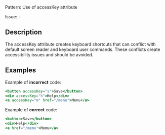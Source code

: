 Pattern: Use of accessKey attribute

Issue: -

## Description

The accessKey attribute creates keyboard shortcuts that can conflict with default screen reader and keyboard user commands. These conflicts create accessibility issues and should be avoided.

## Examples

Example of **incorrect** code:
```jsx
<button accessKey="s">Save</button>
<div accessKey="h">Help</div>
<a accessKey="m" href="/menu">Menu</a>
```

Example of **correct** code:
```jsx
<button>Save</button>
<div>Help</div>
<a href="/menu">Menu</a>
```